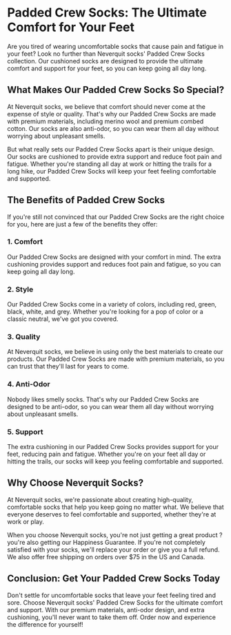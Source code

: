 # Padded Crew Socks: The Ultimate Comfort for Your Feet

Are you tired of wearing uncomfortable socks that cause pain and fatigue in your feet? Look no further than Neverquit socks' Padded Crew Socks collection. Our cushioned socks are designed to provide the ultimate comfort and support for your feet, so you can keep going all day long.

## What Makes Our Padded Crew Socks So Special?

At Neverquit socks, we believe that comfort should never come at the expense of style or quality. That's why our Padded Crew Socks are made with premium materials, including merino wool and premium combed cotton. Our socks are also anti-odor, so you can wear them all day without worrying about unpleasant smells.

But what really sets our Padded Crew Socks apart is their unique design. Our socks are cushioned to provide extra support and reduce foot pain and fatigue. Whether you're standing all day at work or hitting the trails for a long hike, our Padded Crew Socks will keep your feet feeling comfortable and supported.

## The Benefits of Padded Crew Socks

If you're still not convinced that our Padded Crew Socks are the right choice for you, here are just a few of the benefits they offer:

### 1. Comfort

Our Padded Crew Socks are designed with your comfort in mind. The extra cushioning provides support and reduces foot pain and fatigue, so you can keep going all day long.

### 2. Style

Our Padded Crew Socks come in a variety of colors, including red, green, black, white, and grey. Whether you're looking for a pop of color or a classic neutral, we've got you covered.

### 3. Quality

At Neverquit socks, we believe in using only the best materials to create our products. Our Padded Crew Socks are made with premium materials, so you can trust that they'll last for years to come.

### 4. Anti-Odor

Nobody likes smelly socks. That's why our Padded Crew Socks are designed to be anti-odor, so you can wear them all day without worrying about unpleasant smells.

### 5. Support

The extra cushioning in our Padded Crew Socks provides support for your feet, reducing pain and fatigue. Whether you're on your feet all day or hitting the trails, our socks will keep you feeling comfortable and supported.

## Why Choose Neverquit Socks?

At Neverquit socks, we're passionate about creating high-quality, comfortable socks that help you keep going no matter what. We believe that everyone deserves to feel comfortable and supported, whether they're at work or play.

When you choose Neverquit socks, you're not just getting a great product ? you're also getting our Happiness Guarantee. If you're not completely satisfied with your socks, we'll replace your order or give you a full refund. We also offer free shipping on orders over $75 in the US and Canada.

## Conclusion: Get Your Padded Crew Socks Today

Don't settle for uncomfortable socks that leave your feet feeling tired and sore. Choose Neverquit socks' Padded Crew Socks for the ultimate comfort and support. With our premium materials, anti-odor design, and extra cushioning, you'll never want to take them off. Order now and experience the difference for yourself!